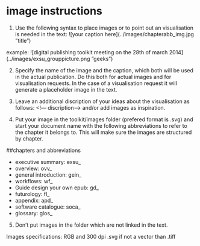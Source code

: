 # image instructions

1. Use the following syntax to place images or to point out an visualisation is needed in the text:
![your caption here](../images/chapterabb_img.jpg ”title”)

example: ![digital publishing toolkit meeting on the 28th of march 2014](../images/exsu_grouppicture.png ”geeks”)

2. Specify the name of the image and the caption, which both will be used in the actual publication.
Do this both for actual images and for visualisation requests. In the case of a visualisation request it will generate a placeholder image in the text.

3. Leave an additional discription of your ideas about the visualisation as follows:  <!— discription—>
and/or add images as inspiration.

4. Put your image in the toolkit/images folder (prefered format is .svg) and start your document name with the following abbreviations to refer to the chapter it belongs to. This will make sure the images are structured by chapter.

##chapters and abbreviations
* executive summary: exsu_
* overview: ovv_
* general introduction: gein_
* workflows: wf_
* Guide design your own epub: gd_
* futurology: fl_
* appendix: apd_
* software catalogue: soca_
* glossary: glos_


5. Don’t put images in the folder which are not linked in the text.

Images specifications:
RGB and 300 dpi 
.svg if not a vector than .tiff




